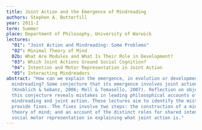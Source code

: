 ```yaml
---
title: Joint Action and the Emergence of Mindreading
authors: Stephen A. Butterfill
year: 2011-2
term: Summer
place: Department of Philosophy, University of Warwick
lectures:
  "01": "Joint Action and Mindreading: Some Problems"
  "02": Minimal Theory of Mind
  02b: What Are Modules and What Is Their Role in Development?
  "03": Which Joint Actions Ground Social Cognition?
  "04": Intention and Motor Representation in Joint Action
  "05": Interacting Mindreaders
abstract: "How can we explain the emergence, in evolution or development, of
  mindreading? Some conjecture that its emergence involves joint action
  (Knoblich & Sebanz, 2006; Moll & Tomasello, 2007). Reflection on objections to
  this conjecture reveals mistakes in leading philosophical accounts of both
  mindreading and joint action. These lectures aim to identify the mistakes and
  provide fixes. The fixes involve two steps: the construction of a minimal
  theory of mind; and an account of the distinct roles for shared intention and
  social motor representation in explaining what joint action is."
---
```


